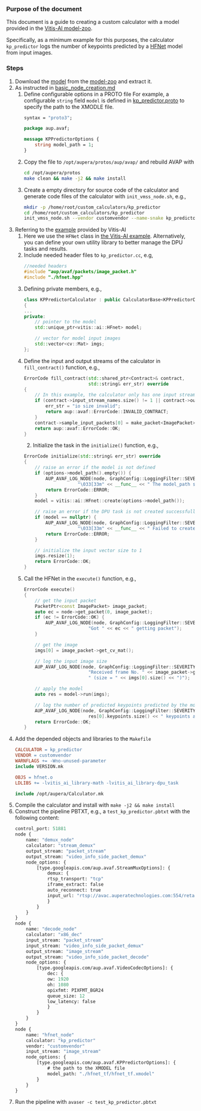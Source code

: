 ### Purpose of the document
This document is a guide to creating a custom calculator with a model provided in the [Vitis-AI model-zoo](https://github.com/Xilinx/Vitis-AI/tree/2.5/model_zoo). 

Specifically, as a minimum example for this purposes, the calculator `kp_predictor` logs the number of keypoints predicted by a [HFNet](https://github.com/ethz-asl/hfnet/tree/master) model from input images. 

### Steps
1. Download the [model](https://github.com/Xilinx/Vitis-AI/tree/2.5/model_zoo/model-list/tf_HFNet_mixed_960_960_20.09G_2.5) from the [model-zoo](https://github.com/Xilinx/Vitis-AI/tree/2.5/model_zoo) and extract it.
2. As instructed in [basic_node_creation.md](../../docs/kria_som/basic_node_creation.md)
    1. Define configurable options in a PROTO file
For example, a configurable `string` field `model` is defined in [kp_predictor.proto](./kp_predictor.proto) to specify the path to the XMODLE file.
        ```protobuf
        syntax = "proto3";

        package aup.avaf;

        message KPPredictorOptions {
            string model_path = 1;
        }
        ```
    2. Copy the file to `/opt/aupera/protos/aup/avap/` and rebuild AVAP with 
        ```bash
        cd /opt/aupera/protos
        make clean && make -j2 && make install
        ``` 
    3. Create a empty directory for source code of the calculator and generate code files of the calculator with `init_vmss_node.sh`, e.g., 
        ```bash
        mkdir -p /home/root/custom_calculators/kp_predictor
        cd /home/root/custom_calculators/kp_predictor
        init_vmss_node.sh --vendor customvendor --name-snake kp_predictor --name-camel KPPredictor --options-type KPPredictorOptions --options-header kp_predictor.pb.h
        ```
3. Referring to the [example](https://github.com/Xilinx/Vitis-AI/tree/2.5/examples/Vitis-AI-Library/samples/dpu_task/hfnet) provided by Vitis-AI 
    1. Here we use the `HFNet` class in [the Vitis-AI example](https://github.com/Xilinx/Vitis-AI/tree/2.5/examples/Vitis-AI-Library/samples/dpu_task/hfnet). Alternatively, you can define your own utility library to better manage the DPU tasks and results.
    2. Include needed header files to `kp_predictor.cc`, e.g, 
        ```cpp
        //needed headers
        #include "aup/avaf/packets/image_packet.h"
        #include "./hfnet.hpp"
        ```
    3. Defining private members, e.g.,
        ```cpp
        class KPPredictorCalculator : public CalculatorBase<KPPredictorOptions>
        {
        ...
        private:
            // pointer to the model 
            std::unique_ptr<vitis::ai::HFnet> model;

            // vector for model input images
            std::vector<cv::Mat> imgs;
        };
        ``` 
    4. Define the input and output streams of the calculator in `fill_contract()` function, e.g., 
        ```cpp
        ErrorCode fill_contract(std::shared_ptr<Contract>& contract,
                                std::string& err_str) override
        {
            // In this example, the calculator only has one input stream of ImagePacket 
            if (contract->input_stream_names.size() != 1 || contract->output_stream_names.size() != 0) {
                err_str = "io size invalid";
                return aup::avaf::ErrorCode::INVALID_CONTRACT;
            }
            contract->sample_input_packets[0] = make_packet<ImagePacket>();
            return aup::avaf::ErrorCode::OK;
        }
        ```
        2. Initialize the task in the `initialize()` function, e.g., 
        ```cpp
        ErrorCode initialize(std::string& err_str) override
        {
            // raise an error if the model is not defined
            if (options->model_path().empty()) {
                AUP_AVAF_LOG_NODE(node, GraphConfig::LoggingFilter::SEVERITY_ERROR,
                            "\033[33m" << __func__ << " The model_path should not be empty.\033[0m ");
                return ErrorCode::ERROR;
            }
            model = vitis::ai::HFnet::create(options->model_path());

            // raise an error if the DPU task is not created successfully
            if (model == nullptr) {
                AUP_AVAF_LOG_NODE(node, GraphConfig::LoggingFilter::SEVERITY_ERROR,
                            "\033[33m" << __func__ << " Failed to create DPU task with the mode "<< options->model_path() <<".\033[0m ");
                return ErrorCode::ERROR;
            }

            // initialize the input vector size to 1
            imgs.resize(1);
            return ErrorCode::OK;
        }

        ```
    5. Call the HFNet in the `execute()` function, e.g.,
        ```cpp
        ErrorCode execute()
        {
            // get the input packet
            PacketPtr<const ImagePacket> image_packet;
            auto ec = node->get_packet(0, image_packet);
            if (ec != ErrorCode::OK) {
                AUP_AVAF_LOG_NODE(node, GraphConfig::LoggingFilter::SEVERITY_ERROR,
                                "Got " << ec << " getting packet");
            }

            // get the image
            imgs[0] = image_packet->get_cv_mat(); 

            // log the input image size
            AUP_AVAF_LOG_NODE(node, GraphConfig::LoggingFilter::SEVERITY_INFO,
                                "Received frame No. " << image_packet->get_itr_no() <<
                                " (size = " << imgs[0].size() << ")");

            // apply the model 
            auto res = model->run(imgs);

            // log the number of predicted keypoints predicted by the model
            AUP_AVAF_LOG_NODE(node, GraphConfig::LoggingFilter::SEVERITY_INFO,
                                res[0].keypoints.size() << " keypoints are predicted." );
            return ErrorCode::OK;
        }
        ```
4. Add the depended objects and libraries to the `Makefile`
    ```Makefile
    CALCULATOR = kp_predictor
    VENDOR = customvendor
    WARNFLAGS += -Wno-unused-parameter
    include VERSION.mk

    OBJS = hfnet.o
    LDLIBS += -lvitis_ai_library-math -lvitis_ai_library-dpu_task

    include /opt/aupera/Calculator.mk
    ```
5. Compile the calculator and install with `make -j2 && make install`
6. Construct the pipeline PBTXT, e.g., a `test_kp_predictor.pbtxt` with the following content: 
    ```protobuf
    control_port: 51881
    node {
        name: "demux_node"
        calculator: "stream_demux"
        output_stream: "packet_stream"
        output_stream: "video_info_side_packet_demux"
        node_options: {
            [type.googleapis.com/aup.avaf.StreamMuxOptions]: {
                demux: {
                rtsp_transport: "tcp"
                iframe_extract: false
                auto_reconnect: true
                input_url: "rtsp://avac.auperatechnologies.com:554/retail"
                }
            }
        }
    }
    node {
        name: "decode_node"
        calculator: "x86_dec"
        input_stream: "packet_stream"
        input_stream: "video_info_side_packet_demux"
        output_stream: "image_stream"
        output_stream: "video_info_side_packet_decode"
        node_options: {
            [type.googleapis.com/aup.avaf.VideoCodecOptions]: {
                dec: {
                ow: 1920
                oh: 1080
                opixfmt: PIXFMT_BGR24
                queue_size: 12
                low_latency: false
                }
            }
        }
    }
    node {
        name: "hfnet_node"
        calculator: "kp_predictor"
        vendor: "customvendor"
        input_stream: "image_stream"
        node_options: {
            [type.googleapis.com/aup.avaf.KPPredictorOptions]: {
                # the path to the XMODEL file
                model_path: "./hfnet_tf/hfnet_tf.xmodel" 
            }
        }
    }
    ```
7. Run the pipeline with `avaser -c test_kp_predictor.pbtxt`
